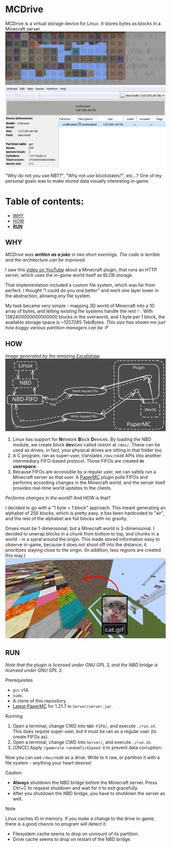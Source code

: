 <!-- omit in toc -->
# MCDrive

MCDrive is a virtual storage device for Linux. It stores bytes as blocks in a Minecraft server.
![Minecraft blocks overlayed by their corresponding byte values](docs/hex-overlay.png)
![GParted showing an MCDrive with GPT](docs/GParted-gpt-only.png)

"Why do not you use NBT?", "Why not use blockstates?", etc...? One of my personal goals was to make stored data visually interesting in-game.

<!-- omit in toc -->
# Table of contents:
- [WHY](#why)
- [HOW](#how)
- [**RUN**](#run)

## WHY

*MCDrive was **written as a joke** in two short evenings. The code is terrible and the architecture can be improved.*

I saw this [video on YouTube](https://www.youtube.com/watch?v=DSAnn5BOIBA) about a Minecraft plugin, that runs an HTTP server, which uses the in-game world itself as BLOB storage.

That implementation included a custom file system, which was far from perfect. I thought "I could do you one better" and went one layer lower in the abstraction, allowing *any* file system.

My task became very simple - mapping 3D world of Minecraft into a 1D array of bytes, and letting existing file systems handle the rest ✨. With 1382400000000000000 blocks in the overworld, and 1 byte per 1 block, the available storage space is ~1257285 TebiBytes. *This size has shown me just how buggy various partition managers can be :P*

## HOW
*Image generated by the amazing [Excalidraw](https://excalidraw.com).*
![Architecture](docs/architecture.svg)

1. Linux has support for **N**etwork **B**lock **D**evices. By loading the NBD module, we create block **dev**ices called `nbdXXX` at `/dev/`. These can be used as drives, in fact, your physical drives are sitting in that folder too.
2. A C program, ran as super-user, translates `/dev/nbd0` APIs into another intermediary FIFO-based protocol. Those FIFOs are created **in userspace**.
3. Because FIFOs are accessible by a regular user, we can safely run a Minecraft server as that user. A [PaperMC](https://papermc.io/) plugin polls FIFOs and performs according changes in the Minecraft world, and the server itself provides real-time world updates to the clients.

*Performs changes in the world*? And HOW is that?

I decided to go with a "1 byte = 1 block" approach. This meant generating an alphabet of 256 blocks, which is pretty easy.
`0` has been hardcoded to "air", and the rest of the alphabet are full blocks with no gravity.

Drives must be 1-dimensional, but a Minecraft world is 3-dimensional. I decided to unwrap blocks in a chunk from bottom to top, and chunks in a world - in a spiral around the origin.
This made stored information easy to observe in-game, because it does not shoot off into the distance; it prioritizes staying close to the origin. (In addition, less regions are created this way.)
![Some chunks filled in a spiral](docs/preview.png)

## **RUN**
*Note that the plugin is licensed under GNU GPL 3, and the NBD bridge is licensed under GNU GPL 2.*

Prerequisites
- `gcc` v14.
- `sudo`.
- A clone of this repository.
- [Latest PaperMC](https://papermc.io/downloads/all?project=paper) for 1.21.7 in `Server/server.jar`.

Running
1. Open a terminal, change CWD into `NBD-FIFO/`, and execute `./run.sh`. This does require super-user, but it must be ran as a regular user (to create FIFOs as).
2. Open a terminal, change CWD into `Server/`, and execute `./run.sh`.
3. [ONCE] Apply `/gamerule randomTickSpeed 0` to prevent data corruption.

Now you can use `/dev/nbd0` as a drive. Write to it raw, or partition it with a file system - anything your heart desires!

> [!CAUTION]
> - **Always** shutdown the NBD bridge before the Minecraft server. Press Ctrl+C to request shutdown and wait for it to exit gracefully.
> - After you shutdown the NBD bridge, you have to shutdown the server as well.

> [!NOTE]
> Linux caches IO in memory. If you make a change to the drive in-game, there is a good chance no program will detect it.
> - Filesystem cache seems to drop on unmount of its partition.
> - Drive cache seems to drop on restart of the NBD bridge.

